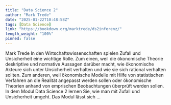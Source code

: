```yaml
---
title: "Data Science 2"
author: "Mark Trede"
date: "2025-01-22T10:48:58Z"
tags: [Data Science]
link: "https://bookdown.org/marktrede/ds2inferenz/"
length_weight: "100%"
pinned: false
---
```


Mark Trede In den Wirtschaftswissenschaften spielen Zufall und Unsicherheit eine wichtige Rolle. Zum einen, weil die ökonomische Theorie deskriptive und normative Aussagen darüber macht, wie ökonomische Akteure sich unter Unsicherheit verhalten und wie sie sich rational verhalten sollten. Zum anderen, weil ökonomische Modelle mit Hilfe von statistischen Verfahren an die Realität angepasst werden sollen oder ökonomische Theorien anhand von emprischen Beobachtungen überprüft werden sollen. In dem Modul Data Science 2 lernen Sie, wie man mit Zufall und Unsicherheit umgeht. Das Modul lässt sich ...
